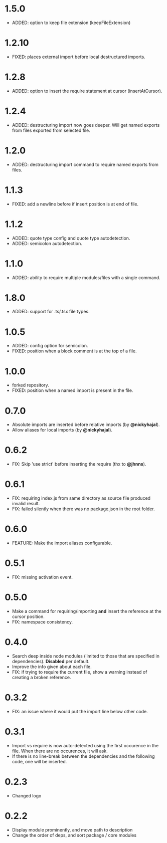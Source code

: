 # 1.5.0

- ADDED: option to keep file extension (keepFileExtension)

# 1.2.10

- FIXED: places external import before local destructured imports.

# 1.2.8

- ADDED: option to insert the require statement at cursor (insertAtCursor).

# 1.2.4

- ADDED: destructuring import now goes deeper. Will get named exports from files exported
  from selected file.

# 1.2.0

- ADDED: destructuring import command to require named exports from files.

# 1.1.3

- FIXED: add a newline before if insert position is at end of file.

# 1.1.2

- ADDED: quote type config and quote type autodetection.
- ADDED: semicolon autodetection.

# 1.1.0

- ADDED: ability to require multiple modules/files with a single command.

# 1.8.0

- ADDED: support for .ts/.tsx file types.

# 1.0.5

- ADDED: config option for semicolon.
- FIXED: position when a block comment is at the top of a file.

# 1.0.0

- forked repository.
- FIXED: position when a named import is present in the file.

# 0.7.0

- Absolute imports are inserted before relative imports (by **@nickyhajal**).
- Allow aliases for local imports (by **@nickyhajal**).

# 0.6.2

- FIX: Skip 'use strict' before inserting the require (thx to **@jhnns**).

# 0.6.1

- FIX: requiring index.js from same directory as source file produced invalid result.
- FIX: failed silently when there was no package.json in the root folder.

# 0.6.0

- FEATURE: Make the import aliases configurable.

# 0.5.1

- FIX: missing activation event.

# 0.5.0

- Make a command for requiring/importing **and** insert the reference at the cursor position.
- FIX: namespace consistency.

# 0.4.0

- Search deep inside node modules (limited to those that are specified in dependencies). **Disabled** per default.
- Improve the info given about each file.
- FIX: if trying to require the current file, show a warning instead of creating a broken reference.

# 0.3.2

- FIX: an issue where it would put the import line below other code.

# 0.3.1

- Import vs require is now auto-detected using the first occurence in the file. When there are no occurences, it will ask.
- If there is no line-break between the dependencies and the following code, one will be inserted.

# 0.2.3

- Changed logo

# 0.2.2

- Display module prominently, and move path to description
- Change the order of deps, and sort package / core modules
